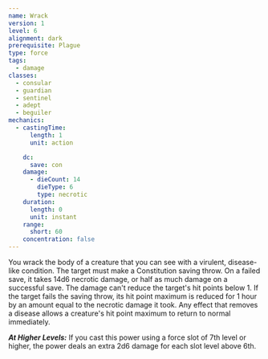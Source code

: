 ```yaml
---
name: Wrack
version: 1
level: 6
alignment: dark
prerequisite: Plague
type: force
tags:
  - damage
classes:
  - consular
  - guardian
  - sentinel
  - adept
  - beguiler
mechanics:
  - castingTime:
      length: 1
      unit: action

    dc:
      save: con
    damage:
      - dieCount: 14
        dieType: 6
        type: necrotic
    duration:
      length: 0
      unit: instant
    range:
      short: 60
    concentration: false
---
```

You wrack the body of a creature that you can see with a virulent, disease-like condition. The target must make a Constitution saving throw. On a failed save, it takes 14d6 necrotic damage, or half as much damage on a successful save. The damage can't reduce the target's hit points below 1. If the target fails the saving throw, its hit point maximum is reduced for 1 hour by an amount equal to the necrotic damage it took. Any effect that removes a disease allows a creature's hit point maximum to return to normal immediately.

***__At Higher Levels__:*** If you cast this power using a force slot of 7th level or higher, the power deals an extra 2d6 damage for each slot level above 6th.
    